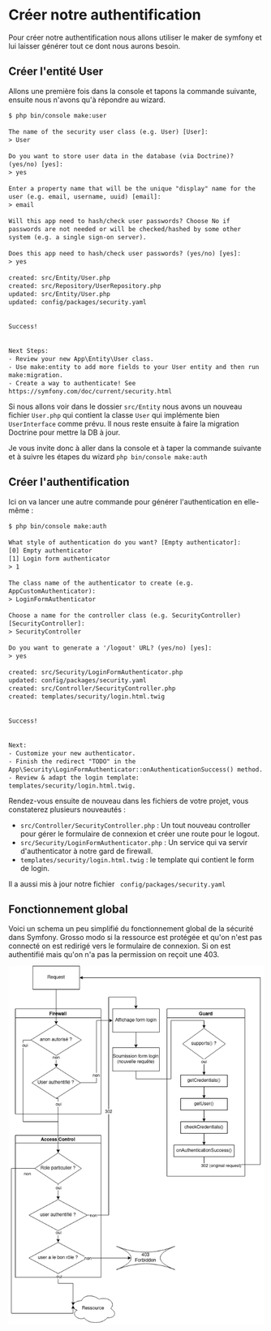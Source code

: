 # Créer notre authentification

Pour créer notre authentification nous allons utiliser le maker de symfony et lui laisser générer tout ce dont nous aurons besoin.

## Créer l'entité User

Allons une première fois dans la console et tapons la commande suivante, ensuite nous n'avons qu'à répondre au wizard.
```
$ php bin/console make:user

The name of the security user class (e.g. User) [User]:
> User

Do you want to store user data in the database (via Doctrine)? (yes/no) [yes]:
> yes

Enter a property name that will be the unique "display" name for the user (e.g. email, username, uuid) [email]:
> email

Will this app need to hash/check user passwords? Choose No if passwords are not needed or will be checked/hashed by some other system (e.g. a single sign-on server).

Does this app need to hash/check user passwords? (yes/no) [yes]:
> yes

created: src/Entity/User.php
created: src/Repository/UserRepository.php
updated: src/Entity/User.php
updated: config/packages/security.yaml

       
Success! 
       

Next Steps:
- Review your new App\Entity\User class.
- Use make:entity to add more fields to your User entity and then run make:migration.
- Create a way to authenticate! See https://symfony.com/doc/current/security.html

```

Si nous allons voir dans le dossier `src/Entity` nous avons un nouveau fichier `User.php` qui contient la classe `User` qui implémente bien `UserInterface` comme prévu. Il nous reste ensuite à faire la migration Doctrine pour mettre la DB à jour.


Je vous invite donc à aller dans la console et à taper la commande suivante et à suivre les étapes du wizard `php bin/console make:auth`

## Créer l'authentification

Ici on va lancer une autre commande pour générer l'authentication en elle-même :
```
$ php bin/console make:auth
 
What style of authentication do you want? [Empty authenticator]:
[0] Empty authenticator
[1] Login form authenticator
> 1

The class name of the authenticator to create (e.g. AppCustomAuthenticator):
> LoginFormAuthenticator

Choose a name for the controller class (e.g. SecurityController) [SecurityController]:
> SecurityController

Do you want to generate a '/logout' URL? (yes/no) [yes]:
> yes

created: src/Security/LoginFormAuthenticator.php
updated: config/packages/security.yaml
created: src/Controller/SecurityController.php
created: templates/security/login.html.twig

        
Success! 
        

Next:
- Customize your new authenticator.
- Finish the redirect "TODO" in the App\Security\LoginFormAuthenticator::onAuthenticationSuccess() method.
- Review & adapt the login template: templates/security/login.html.twig.

```

Rendez-vous ensuite de nouveau dans les fichiers de votre projet, vous constaterez plusieurs nouveautés :

- `src/Controller/SecurityController.php` : Un tout nouveau controller pour gérer le formulaire de connexion et créer une route pour le logout.
- `src/Security/LoginFormAuthenticator.php` : Un service qui va servir d'authenticator à notre gard de firewall.
- `templates/security/login.html.twig` : le template qui contient le form de login.

Il a aussi mis à jour notre fichier ` config/packages/security.yaml`


## Fonctionnement global

Voici un schema un peu simplifié du fonctionnement global de la sécurité dans Symfony. Grosso modo si la ressource est protégée et qu'on n'est pas connecté on est redirigé vers le formulaire de connexion. Si on est authentifié mais qu'on n'a pas la permission on reçoit une 403.

![authentication](../assets/authentication.png)
